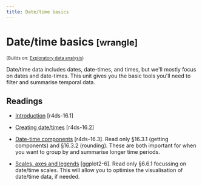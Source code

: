 ```yaml
---
title: Date/time basics
---
```


<!-- Generated automatically from datetime-basics.yml. Do not edit by hand -->

# Date/time basics <small class='wrangle'>[wrangle]</small>
<small>(Builds on: [Exploratory data analysis](eda.md))</small>

Date/time data includes dates, date-times, and times, but we'll mostly
focus on dates and date-times. This unit gives you the basic tools you'll
need to filter and summarise temporal data.

## Readings

  * [Introduction](http://r4ds.had.co.nz/dates-and-times.html#introduction-10) [r4ds-16.1]

  * [Creating date/times](http://r4ds.had.co.nz/dates-and-times.html#creating-datetimes) [r4ds-16.2]

  * [Date-time components](http://r4ds.had.co.nz/dates-and-times.html#date-time-components) [r4ds-16.3].
    Read only §16.3.1 (getting components) and §16.3.2 (rounding). These are
    both important for when you want to group by and summarise longer time
    periods.

  * [Scales, axes and legends](http://link.springer.com.ezproxy.stanford.edu/chapter/10.1007/978-3-319-24277-4_6) [ggplot2-6].
    Read only §6.6.1 focussing on date/time scales. This will allow you to
    optimise the visualisation of date/time data, if needed.



